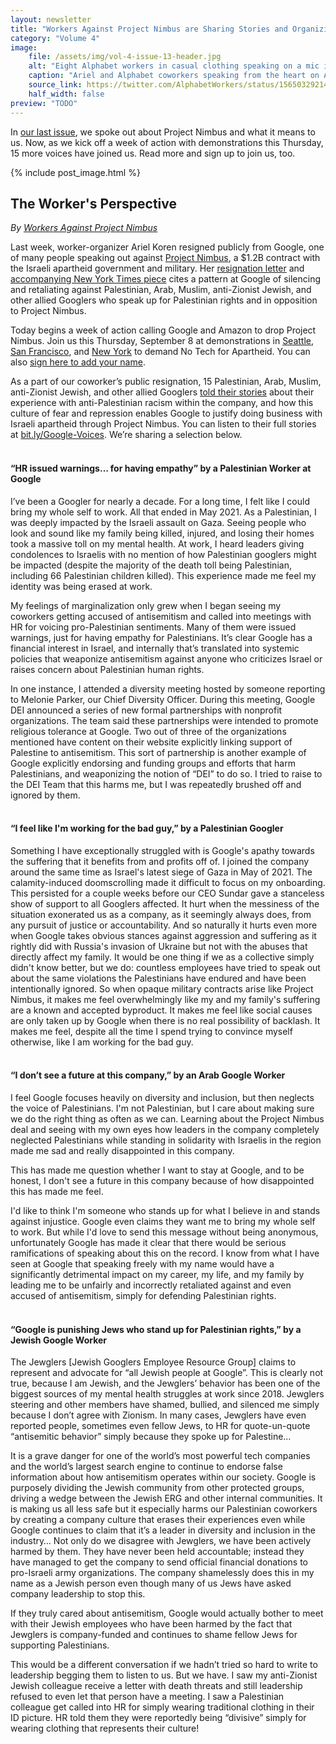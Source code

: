 ```yaml
---
layout: newsletter
title: "Workers Against Project Nimbus are Sharing Stories and Organizing Action this Thursday"
category: "Volume 4"
image:
    file: /assets/img/vol-4-issue-13-header.jpg
    alt: "Eight Alphabet workers in casual clothing speaking on a mic in front of headquarters with a brick wall behind them"
    caption: "Ariel and Alphabet coworkers speaking from the heart on August 31 in San Francisco"
    source_link: https://twitter.com/AlphabetWorkers/status/1565032921421025282
    half_width: false
preview: "TODO"
---
```


In [our last issue](https://news.techworkerscoalition.org/2022/07/26/issue-12/), we spoke out about Project Nimbus and what it means to us. Now, as we kick off a week of action with demonstrations this Thursday, 15 more voices have joined us. Read more and sign up to join us, too.

<!-- DO NOT remove the excerpt tag -->
<!--excerpt-->
<!-- remaining content goes below here -->

<!-- DO NOT remove the header image -->
{% include post_image.html %}

## The Worker's Perspective

_By [Workers Against Project Nimbus](https://twitter.com/DropNimbus)_

Last week, worker-organizer Ariel Koren resigned publicly from Google, one of many people speaking out against [Project Nimbus](https://theintercept.com/2022/05/18/google-amazon-israel-military-nimbus/), a $1.2B contract with the Israeli apartheid government and military. Her [resignation letter](https://medium.com/@arielkoren/googles-complicity-in-israeli-apartheid-how-google-weaponizes-diversity-to-silence-palestinians-cb41b24ac423) and [accompanying New York Times piece](https://www.nytimes.com/2022/08/30/technology/google-employee-israel.html?searchResultPosition=1) cites a pattern at Google of silencing and retaliating against Palestinian, Arab, Muslim, anti-Zionist Jewish, and other allied Googlers who speak up for Palestinian rights and in opposition to Project Nimbus. 
 
Today begins a week of action calling Google and Amazon to drop Project Nimbus. Join us this Thursday, September 8 at demonstrations in [Seattle](https://actionnetwork.org/events/notechforapartheidseattle), [San Francisco](https://actionnetwork.org/events/notechforapartheidsf), and [New York](https://actionnetwork.org/events/notechforapartheidnyc) to demand No Tech for Apartheid. You can also [sign here to add your name](https://notechforapartheid.com/#dayofaction).
 
As a part of our coworker’s public resignation, 15 Palestinian, Arab, Muslim, anti-Zionist Jewish, and other allied Googlers [told their stories](https://jewishdiasporatech.org/voices) about their experience with anti-Palestinian racism within the company, and how this culture of fear and repression enables Google to justify doing business with Israeli apartheid through Project Nimbus. You can listen to their full stories at [bit.ly/Google-Voices](https://bit.ly/Google-Voices). We’re sharing a selection below.
<br><br>

#### “HR issued warnings… for having empathy” by a Palestinian Worker at Google

I’ve been a Googler for nearly a decade. For a long time, I felt like I could bring my whole self to work. All that ended in May 2021. As a Palestinian, I was deeply impacted by the Israeli assault on Gaza. Seeing people who look and sound like my family being killed, injured, and losing their homes took a massive toll on my mental health. At work, I heard leaders giving condolences to Israelis with no mention of how Palestinian googlers might be impacted (despite the majority of the death toll being Palestinian, including 66 Palestinian children killed). This experience made me feel my identity was being erased at work. 
 
My feelings of marginalization only grew when I began seeing my coworkers getting accused of antisemitism and called into meetings with HR for voicing pro-Palestinian sentiments. Many of them were issued warnings, just for having empathy for Palestinians. It’s clear Google has a financial interest in Israel, and internally that’s translated into systemic policies that weaponize antisemitism against anyone who criticizes Israel or raises concern about Palestinian human rights.
 
In one instance, I attended a diversity meeting hosted by someone reporting to Melonie Parker, our Chief Diversity Officer. During this meeting, Google DEI announced a series of new formal partnerships with nonprofit organizations. The team said these partnerships were intended to promote religious tolerance at Google. Two out of three of the organizations mentioned have content on their website explicitly linking support of Palestine to antisemitism. This sort of partnership is another example of Google explicitly endorsing and funding groups and efforts that harm Palestinians, and weaponizing the notion of “DEI” to do so. I tried to raise to the DEI Team that this harms me, but I was repeatedly brushed off and ignored by them.
<br><br>
 
#### “I feel like I'm working for the bad guy,” by a Palestinian Googler

Something I have exceptionally struggled with is Google's apathy towards the suffering that it benefits from and profits off of. I joined the company around the same time as Israel's latest siege of Gaza in May of 2021. The calamity-induced doomscrolling made it difficult to focus on my onboarding. This persisted for a couple weeks before our CEO Sundar gave a stanceless show of support to all Googlers affected. It hurt when the messiness of the situation exonerated us as a company, as it seemingly always does, from any pursuit of justice or accountability. And so naturally it hurts even more when Google takes obvious stances against aggression and suffering as it rightly did with Russia's invasion of Ukraine but not with the abuses that directly affect my family. It would be one thing if we as a collective simply didn't know better, but we do: countless employees have tried to speak out about the same violations the Palestinians have endured and have been intentionally ignored. So when opaque military contracts arise like Project Nimbus, it makes me feel overwhelmingly like my and my family's suffering are a known and accepted byproduct. It makes me feel like social causes are only taken up by Google when there is no real possibility of backlash. It makes me feel, despite all the time I spend trying to convince myself otherwise, like I am working for the bad guy.
<br><br>
 
#### “I don’t see a future at this company,” by an Arab Google Worker

I feel Google focuses heavily on diversity and inclusion, but then neglects the voice of Palestinians. I'm not Palestinian, but I care about making sure we do the right thing as often as we can. Learning about the Project Nimbus deal and seeing with my own eyes how leaders in the company completely neglected Palestinians while standing in solidarity with Israelis in the region made me sad and really disappointed in this company. 
 
This has made me question whether I want to stay at Google, and to be honest, I don't see a future in this company because of how disappointed this has made me feel. 
 
I'd like to think I'm someone who stands up for what I believe in and stands against injustice. Google even claims they want me to bring my whole self to work. But while I'd love to send this message without being anonymous, unfortunately Google has made it clear that there would be serious ramifications of speaking about this on the record. I know from what I have seen at Google that speaking freely with my name would have a significantly detrimental impact on my career, my life, and my family by leading me to be unfairly and incorrectly retaliated against and even accused of antisemitism, simply for defending Palestinian rights.
<br><br>

#### “Google is punishing Jews who stand up for Palestinian rights,” by a Jewish Google Worker

The Jewglers [Jewish Googlers Employee Resource Group] claims to represent and advocate for “all Jewish people at Google”. This is clearly not true, because I am Jewish, and the Jewglers’ behavior has been one of the biggest sources of my mental health struggles at work since 2018. Jewglers steering and other members have shamed, bullied, and silenced me simply because I don’t agree with Zionism. In many cases, Jewglers have even reported people, sometimes even fellow Jews, to HR for quote-un-quote “antisemitic behavior” simply because they spoke up for Palestine…

It is a grave danger for one of the world’s most powerful tech companies and the world’s largest search engine to continue to endorse false information about how antisemitism operates within our society. Google is purposely dividing the Jewish community from other protected groups, driving a wedge between the Jewish ERG and other internal communities. It is making us all less safe but it especially harms our Palestinian coworkers by creating a company culture that erases their experiences even while Google continues to claim that it’s a leader in diversity and inclusion in the industry… Not only do we disagree with Jewglers, we have been actively harmed by them. They have never been held accountable; instead they have managed to get the company to send official financial donations to pro-Israeli army organizations. The company shamelessly does this in my name as a Jewish person even though many of us Jews have asked company leadership to stop this. 

If they truly cared about antisemitism, Google would actually bother to meet with their Jewish employees who have been harmed by the fact that Jewglers is company-funded and continues to shame fellow Jews for supporting Palestinians. 

This would be a different conversation if we hadn’t tried so hard to write to leadership begging them to listen to us. But we have. I saw my anti-Zionist Jewish colleague receive a letter with death threats and still leadership refused to even let that person have a meeting. I saw a Palestinian colleague get called into HR for simply wearing traditional clothing in their ID picture. HR told them they were reportedly being “divisive” simply for wearing clothing that represents their culture! 
 
